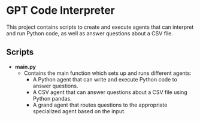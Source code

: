 # GPT Code Interpreter

This project contains scripts to create and execute agents that can interpret and run Python code, as well as answer questions about a CSV file.

## Scripts

- **main.py**
  - Contains the main function which sets up and runs different agents:
    - A Python agent that can write and execute Python code to answer questions.
    - A CSV agent that can answer questions about a CSV file using Python pandas.
    - A grand agent that routes questions to the appropriate specialized agent based on the input.